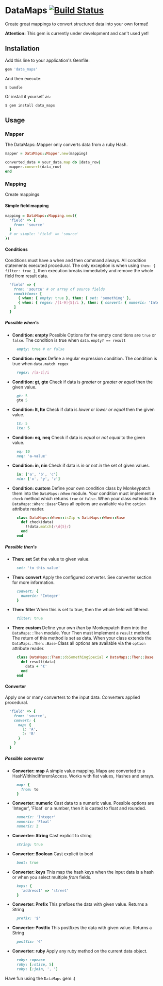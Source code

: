 DataMaps [![Build Status](https://travis-ci.org/dino115/data_maps.svg?branch=master)](https://travis-ci.org/dino115/data_maps)
=================

Create great mappings to convert structured data into your own format!

**Attention:** This gem is currently under development and can't used yet!

## Installation

Add this line to your application's Gemfile:

```ruby
gem 'data_maps'
```

And then execute:

    $ bundle

Or install it yourself as:

    $ gem install data_maps

## Usage

### Mapper
The DataMaps::Mapper only converts data from a ruby Hash.

```ruby
mapper = DataMaps::Mapper.new(mapping)

converted_data = your_data.map do |data_row|
  mapper.convert(data_row)
end
```

### Mapping
Create mappings

#### Simple field mapping
```ruby
mapping = DataMaps::Mapping.new({
  'field' => {
    from: 'source'
  }
  # or simple: 'field' => 'source'
})
```

#### Conditions
Conditions must have a when and then command always. All condition statements executed procedural.
The only exception is when using `then: { filter: true }`, then execution breaks immediately and remove the whole field from result data.

```ruby
  'field' => {
    from: 'source' # or array of source fields
    conditions: [
      { when: { empty: true }, then: { set: 'something' },
      { when: { regex: /[1-9]{5}/i }, then: { convert: { numeric: 'Integer' } } }
    ]
  }
```

##### Possible when's

- **Condition: empty**
  Possible Options for the empty conditions are `true` or `false`.
  The condition is true when `data.empty? == result`

  ```ruby
    empty: true # or false
  ```
- **Condition: regex**
  Define a regular expression condition.
  The condition is true when `data.match regex`

  ```ruby
    regex: /[a-z]/i
  ```
- **Condition: gt, gte**
  Check if data is *greater* or *greater or equal* then the given value.

  ```ruby
    gt: 5
    gte 5
  ```
- **Condition: lt, lte**
  Check if data is *lower* or *lower or equal* then the given value.

  ```ruby
    lt: 5
    lte: 5
  ```
- **Condition: eq, neq**
  Check if data is *equal* or *not equal* to the given value.

  ```ruby
    eq: 10
    neq: 'a-value'
  ```
- **Condition: in, nin**
  Check if data is *in* or *not in* the set of given values.

  ```ruby
    in: ['a', 'b', 'c']
    nin: ['x', 'y', 'z']
  ```
- **Condition: custom**
  Define your own condition class by Monkeypatch them into the `DataMaps::When` module.
  Your condition must implement a `check` method which returns `true` or `false`.
  When your class extends the `DataMaps::When::Base`-Class all options are available via the `option` attribute reader.

  ```ruby
    class DataMaps::When::isZip < DataMaps::When::Base
      def check(data)
        !!data.match(/\d{5}/)
      end
    end
  ```

##### Possible then's

- **Then: set**
  Set the value to given value.

  ```ruby
    set: 'to this value'
  ```
- **Then: convert**
  Apply the configured converter. See converter section for more information.

  ```ruby
    convert: {
      numeric: 'Integer'
    }
  ```
- **Then: filter**
  When this is set to true, then the whole field will filtered.

  ```ruby
    filter: true
  ```
- **Then: custom**
  Define your own *then* by Monkeypatch them into the `DataMaps::Then` module.
  Your Then must implement a `result` method. The return of this method is set as data.
  When your class extends the `DataMaps::Then::Base`-Class all options are available via the `option` attribute reader.

  ```ruby
    class DataMaps::Then::doSomethingSpecial < DataMaps::Then::Base
      def result(data)
        data + '€'
      end
    end
  ```

#### Converter
Apply one or many converters to the input data. Converters applied procedural.

```ruby
  'field' => {
    from: 'source',
    convert: {
      map: {
        1: 'A',
        2: 'B'
      }
    }
  }
```

##### Possible converter

- **Converter: map**
  A simple value mapping. Maps are converted to a HashWithIndifferentAccess.
  Works with flat values, Hashes and arrays.

  ```ruby
    map: {
      from: to
    }
  ```
- **Converter: numeric**
  Cast data to a numeric value. Possible options are 'Integer', 'Float' or a number, then it is casted to float and rounded.

  ```ruby
    numeric: 'Integer'
    numeric: 'Float'
    numeric: 2
  ```
- **Converter: String**
  Cast explicit to string

  ```ruby
    string: true
  ```
- **Converter: Boolean**
  Cast explicit to bool

  ```ruby
    bool: true
  ```
- **Converter: keys**
  This map the hash keys when the input data is a hash or when you select multiple *from* fields.

  ```ruby
    keys: {
      'address1' => 'street'
    }
  ```
- **Converter: Prefix**
  This prefixes the data with given value. Returns a String

  ```ruby
    prefix: '$'
  ```
- **Converter: Postfix**
  This postfixes the data with given value. Returns a String

  ```ruby
    postfix: '€'
  ```
- **Converter: ruby**
  Apply any ruby method on the current data object.

  ```ruby
    ruby: :upcase
    ruby: [:slice, 5]
    ruby: [:join, ', ']
  ```

Have fun using the `DataMaps` gem :)

